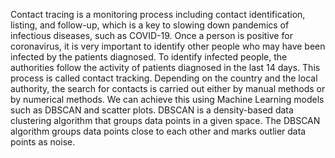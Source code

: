 Contact tracing is a monitoring process including contact identification, listing, and follow-up, which is a key to slowing down pandemics of infectious diseases, such as COVID-19.
Once a person is positive for coronavirus, it is very important to identify other people who may have been infected by the patients diagnosed. 
To identify infected people, the authorities follow the activity of patients diagnosed in the last 14 days. This process is called contact tracking.
Depending on the country and the local authority, the search for contacts is carried out either by manual methods or by numerical methods.
We can achieve this using Machine Learning models such as DBSCAN and scatter plots.
DBSCAN is a density-based data clustering algorithm that groups data points in a given space. The DBSCAN algorithm groups data points close to each other and marks outlier data points as noise. 



